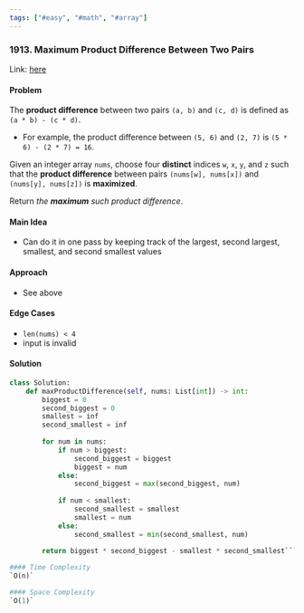 ```yaml
---
tags: ["#easy", "#math", "#array"]
---
```

### 1913. Maximum Product Difference Between Two Pairs

Link: [here](https://leetcode.com/problems/maximum-product-difference-between-two-pairs/)

#### Problem
The **product difference** between two pairs `(a, b)` and `(c, d)` is defined as `(a * b) - (c * d)`.

- For example, the product difference between `(5, 6)` and `(2, 7)` is `(5 * 6) - (2 * 7) = 16`.

Given an integer array `nums`, choose four **distinct** indices `w`, `x`, `y`, and `z` such that the **product difference** between pairs `(nums[w], nums[x])` and `(nums[y], nums[z])` is **maximized**.

Return _the **maximum** such product difference_.

#### Main Idea
- Can do it in one pass by keeping track of the largest, second largest, smallest, and second smallest values

#### Approach
- See above

#### Edge Cases
- `len(nums) < 4`
- input is invalid
#### Solution
```python 
class Solution:
    def maxProductDifference(self, nums: List[int]) -> int:
        biggest = 0
        second_biggest = 0
        smallest = inf
        second_smallest = inf
        
        for num in nums:
            if num > biggest:
                second_biggest = biggest
                biggest = num
            else:
                second_biggest = max(second_biggest, num)
                
            if num < smallest:
                second_smallest = smallest
                smallest = num
            else:
                second_smallest = min(second_smallest, num)
        
        return biggest * second_biggest - smallest * second_smallest```

#### Time Complexity
`O(n)`

#### Space Complexity
`O(1)`

